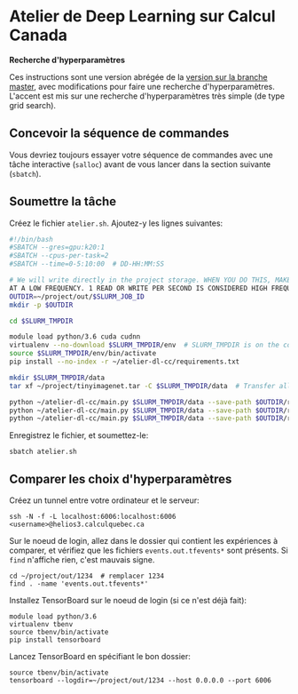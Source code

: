 # Atelier de Deep Learning sur Calcul Canada

**Recherche d'hyperparamètres**

Ces instructions sont une version abrégée de la
[version sur la branche master](https://github.com/lemairecarl/atelier-dl-cc), avec modifications pour faire une
recherche d'hyperparamètres. L'accent est mis sur une
recherche d'hyperparamètres très simple (de type grid search).

## Concevoir la séquence de commandes

Vous devriez toujours essayer votre séquence de commandes avec une tâche interactive (`salloc`) avant de vous lancer
dans la section suivante (`sbatch`).

## Soumettre la tâche

Créez le fichier `atelier.sh`. Ajoutez-y les lignes suivantes:

```bash
#!/bin/bash
#SBATCH --gres=gpu:k20:1
#SBATCH --cpus-per-task=2
#SBATCH --time=0-5:10:00  # DD-HH:MM:SS

# We will write directly in the project storage. WHEN YOU DO THIS, MAKE SURE YOUR PROGRAMS AND SCRIPTS READ AND WRITE
AT A LOW FREQUENCY. 1 READ OR WRITE PER SECOND IS CONSIDERED HIGH FREQUENCY!
OUTDIR=~/project/out/$SLURM_JOB_ID
mkdir -p $OUTDIR

cd $SLURM_TMPDIR

module load python/3.6 cuda cudnn
virtualenv --no-download $SLURM_TMPDIR/env  # SLURM_TMPDIR is on the compute node
source $SLURM_TMPDIR/env/bin/activate
pip install --no-index -r ~/atelier-dl-cc/requirements.txt

mkdir $SLURM_TMPDIR/data
tar xf ~/project/tinyimagenet.tar -C $SLURM_TMPDIR/data  # Transfer all data

python ~/atelier-dl-cc/main.py $SLURM_TMPDIR/data --save-path $OUTDIR/run1 --wd 0.0000
python ~/atelier-dl-cc/main.py $SLURM_TMPDIR/data --save-path $OUTDIR/run2 --wd 0.0001
python ~/atelier-dl-cc/main.py $SLURM_TMPDIR/data --save-path $OUTDIR/run3 --wd 1.0000
```

Enregistrez le fichier, et soumettez-le:

    sbatch atelier.sh

## Comparer les choix d'hyperparamètres

Créez un tunnel entre votre ordinateur et le serveur:

    ssh -N -f -L localhost:6006:localhost:6006 <username>@helios3.calculquebec.ca

Sur le noeud de login, allez dans le dossier qui contient les expériences à comparer, et vérifiez que les fichiers
`events.out.tfevents*` sont présents. Si `find` n'affiche rien, c'est mauvais signe.

    cd ~/project/out/1234  # remplacer 1234
    find . -name 'events.out.tfevents*'

Installez TensorBoard sur le noeud de login (si ce n'est déjà fait):

    module load python/3.6
    virtualenv tbenv
    source tbenv/bin/activate
    pip install tensorboard

Lancez TensorBoard en spécifiant le bon dossier:

    source tbenv/bin/activate
    tensorboard --logdir=~/project/out/1234 --host 0.0.0.0 --port 6006

